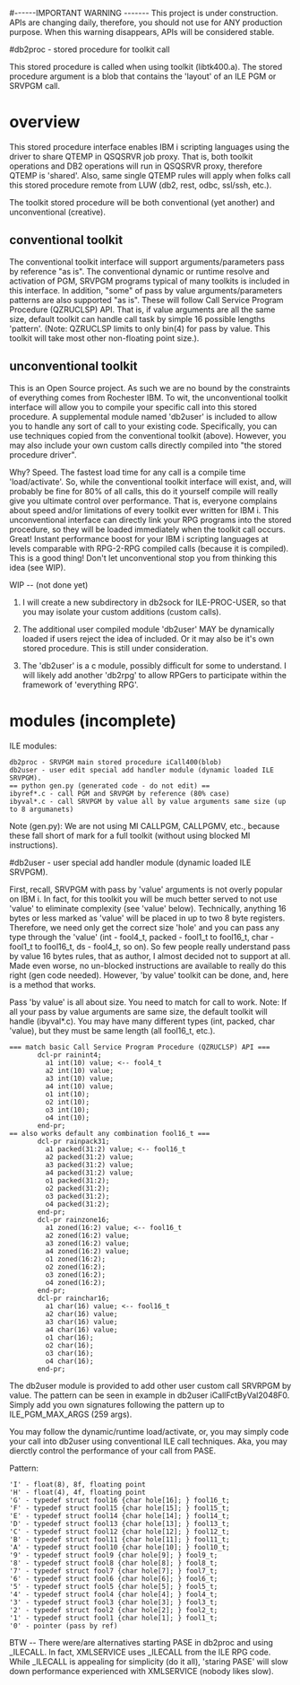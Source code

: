 #------IMPORTANT WARNING -------
This project is under construction. APIs are changing daily, therefore, you should not use for ANY production purpose. 
When this warning disappears, APIs will be considered stable.

#db2proc - stored procedure for toolkit call

This stored procedure is called when using toolkit (libtk400.a). 
The stored procedure argument is a blob that contains the 'layout' of an ILE PGM or SRVPGM call.

# overview 

This stored procedure interface enables IBM i scripting languages using the driver to share QTEMP in QSQSRVR job proxy. 
That is, both toolkit operations and DB2 operations will run in QSQSRVR proxy, therefore QTEMP is 'shared'.
Also, same single QTEMP rules will apply when folks call this stored procedure remote 
from LUW (db2, rest, odbc, ssl/ssh, etc.).

The toolkit stored procedure will be both conventional (yet another) and unconventional (creative). 

## conventional toolkit 

The conventional toolkit interface will support arguments/parameters pass by reference "as is".
The conventional dynamic or runtime resolve and activation of PGM, SRVPGM programs typical
of many toolkits is included in this interface.
In addition, "some" of pass by value arguments/parameters patterns are also supported "as is".
These will follow Call Service Program Procedure (QZRUCLSP) API. That is, if value arguments
are all the same size, default toolkit can handle call task by simple 16 possible lengths 'pattern'.
(Note: QZRUCLSP limits to only bin(4) for pass by value. 
This toolkit will take most other non-floating point size.).


## unconventional toolkit

This is an Open Source project. As such we are no bound by the constraints of everything comes from Rochester IBM.
To wit, the unconventional toolkit interface will allow you to compile your specific call into this stored procedure. 
A supplemental module named 'db2user' is included to allow you to handle any sort of
call to your existing code. Specifically, you can use techniques copied from the conventional toolkit (above).
However, you may also include your own custom calls directly compiled into "the stored procedure driver".

Why? Speed. The fastest load time for any call is a compile time 'load/activate'. So, while the conventional
toolkit interface will exist, and, will probably be fine for 80% of all calls, this do it yourself compile will really
give you ultimate control over performance. That is, everyone complains about speed and/or limitations of
every toolkit ever written for IBM i. This unconventional interface can directly link your RPG programs 
into the stored procedure, so they will be loaded immediately when the toolkit call occurs. 
Great! Instant performance boost for your IBM i scripting languages at levels comparable with 
RPG-2-RPG compiled calls (because it is compiled). This is a good thing! Don't let unconventional
stop you from thinking this idea (see WIP). 

WIP -- (not done yet)

1) I will create a new subdirectory in db2sock for ILE-PROC-USER, so that you may isolate your custom additions (custom calls).

2) The additional user compiled module 'db2user' MAY be dynamically loaded if users reject the idea of included. 
Or it may also be it's own stored procedure. This is still under consideration.

3) The 'db2user' is a c module, possibly difficult for some to understand. I will likely add another 'db2rpg'
to allow RPGers to participate within the framework of 'everything RPG'.

# modules (incomplete)

ILE modules:
```
db2proc - SRVPGM main stored procedure iCall400(blob)
db2user - user edit special add handler module (dynamic loaded ILE SRVPGM).
== python gen.py (generated code - do not edit) ==
ibyref*.c - call PGM and SRVPGM by reference (80% case)
ibyval*.c - call SRVPGM by value all by value arguments same size (up to 8 argumanets)
```

Note (gen.py): We are not using MI CALLPGM, CALLPGMV, etc., because these fall short of 
mark for a full toolkit (without using blocked MI instructions).


#db2user - user special add handler module (dynamic loaded ILE SRVPGM).

First, recall, SRVPGM with pass by 'value' arguments is not overly popular on IBM i.
In fact, for this toolkit you will be much better served to not use 'value' to
eliminate complexity (see 'value' below). Technically, anything 16 bytes or less 
marked as 'value' will be placed in up to two 8 byte registers. Therefore,
we need only get the correct size 'hole' and you can pass any type through the 'value'
(int - fool4_t, packed - fool1_t to fool16_t, char - fool1_t to fool16_t, ds - fool4_t, 
so on). So few people really understand pass by value 16 bytes rules, that
as author, I almost decided not to support at all. Made even worse,
no un-blocked instructions are available to really do this right (gen code needed).
However, 'by value' toolkit can be done, and, here is a method that works.


Pass 'by value' is all about size. You need to match for call to work.
Note: If all your pass by value arguments are same size, the
default toolkit will handle (ibyval*.c). You may have many different types
(int, packed, char 'value), but they must be same length (all fool16_t, etc.).
```
=== match basic Call Service Program Procedure (QZRUCLSP) API ===
       dcl-pr rainint4;
         a1 int(10) value; <-- fool4_t
         a2 int(10) value;
         a3 int(10) value;
         a4 int(10) value;
         o1 int(10);
         o2 int(10);
         o3 int(10);
         o4 int(10);
       end-pr;
== also works default any combination fool16_t ===
       dcl-pr rainpack31;
         a1 packed(31:2) value; <-- fool16_t
         a2 packed(31:2) value;
         a3 packed(31:2) value;
         a4 packed(31:2) value;
         o1 packed(31:2);
         o2 packed(31:2);
         o3 packed(31:2);
         o4 packed(31:2);
       end-pr;
       dcl-pr rainzone16;
         a1 zoned(16:2) value; <-- fool16_t
         a2 zoned(16:2) value;
         a3 zoned(16:2) value;
         a4 zoned(16:2) value;
         o1 zoned(16:2);
         o2 zoned(16:2);
         o3 zoned(16:2);
         o4 zoned(16:2);
       end-pr;
       dcl-pr rainchar16;
         a1 char(16) value; <-- fool16_t
         a2 char(16) value;
         a3 char(16) value;
         a4 char(16) value;
         o1 char(16);
         o2 char(16);
         o3 char(16);
         o4 char(16);
       end-pr;
```

The db2user module is provided to add other user custom call SRVRPGM by value.
The pattern can be seen in example in db2user iCallFctByVal2048F0.
Simply add you own signatures following the pattern up to ILE_PGM_MAX_ARGS (259 args).

You may follow the dynamic/runtime load/activate, or, you may simply code
your call into db2user using conventional ILE call techniques. Aka,
you may dierctly control the performance of your call from PASE. 

Pattern:
```
'I' - float(8), 8f, floating point
'H' - float(4), 4f, floating point
'G' - typedef struct fool16 {char hole[16]; } fool16_t;
'F' - typedef struct fool15 {char hole[15]; } fool15_t;
'E' - typedef struct fool14 {char hole[14]; } fool14_t;
'D' - typedef struct fool13 {char hole[13]; } fool13_t;
'C' - typedef struct fool12 {char hole[12]; } fool12_t;
'B' - typedef struct fool11 {char hole[11]; } fool11_t;
'A' - typedef struct fool10 {char hole[10]; } fool10_t;
'9' - typedef struct fool9 {char hole[9]; } fool9_t;
'8' - typedef struct fool8 {char hole[8]; } fool8_t;
'7' - typedef struct fool7 {char hole[7]; } fool7_t;
'6' - typedef struct fool6 {char hole[6]; } fool6_t;
'5' - typedef struct fool5 {char hole[5]; } fool5_t;
'4' - typedef struct fool4 {char hole[4]; } fool4_t;
'3' - typedef struct fool3 {char hole[3]; } fool3_t;
'2' - typedef struct fool2 {char hole[2]; } fool2_t;
'1' - typedef struct fool1 {char hole[1]; } fool1_t;
'0' - pointer (pass by ref)
```

BTW -- There were/are alternatives starting PASE in db2proc and using _ILECALL.
In fact, XMLSERVICE uses _ILECALL from the ILE RPG code.
While _ILECALL is appealing for simplicity (do it all), 'staring PASE' will
slow down performance experienced with XMLSERVICE (nobody likes slow).

